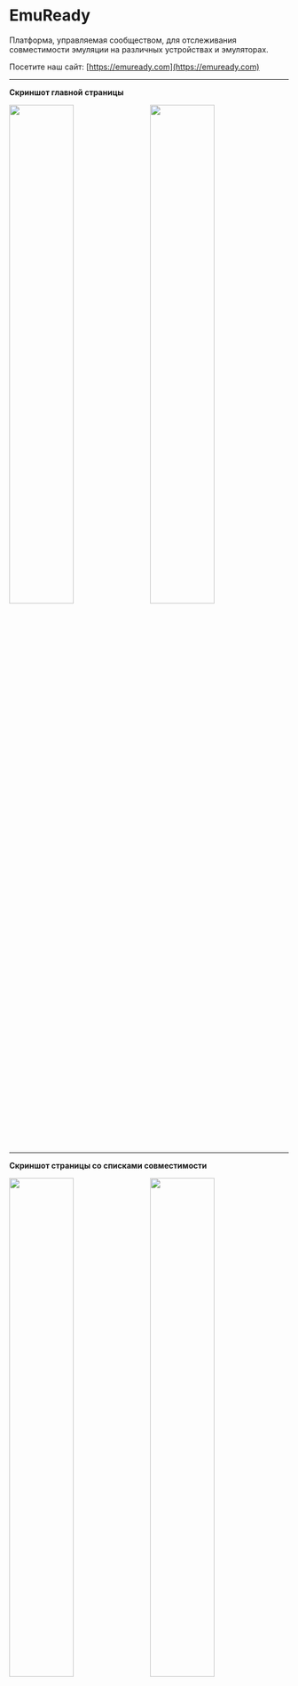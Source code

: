 # EmuReady

Платформа, управляемая сообществом, для отслеживания совместимости эмуляции на различных устройствах и эмуляторах.

Посетите наш сайт: [https://emuready.com](https://emuready.com)

---

**Скриншот главной страницы**

<img src="https://github.com/user-attachments/assets/9a7077fd-a9b1-4a1c-8a81-8f9beed25581" width="48%">&nbsp;&nbsp;&nbsp;<img src="https://github.com/user-attachments/assets/df612c7c-4b9d-481b-ae92-175b2b6afb0b" width="48%">

---

**Скриншот страницы со списками совместимости**

<img src="https://github.com/user-attachments/assets/400c48d4-6340-4a60-8d86-f996a35f1bf4" width="48%">&nbsp;&nbsp;&nbsp;<img src="https://github.com/user-attachments/assets/4ca1c1de-3616-4c25-81b9-ad80f8a69458" width="48%">

---

**Скриншот страницы игр**

<img src="https://github.com/user-attachments/assets/b036de53-18ed-4bf4-8117-5cd36e87ee31" width="48%">&nbsp;&nbsp;&nbsp;<img src="https://github.com/user-attachments/assets/9fbe12c4-3387-4e1d-986a-df80761134e3" width="48%">

---

## Обзор

EmuReady помогает пользователям делиться и находить информацию о совместимости эмуляции для разных аппаратных и программных конфигураций. Пользователи могут добавлять отчёты о совместимости, голосовать за записи и обсуждать конкретные сочетания игр/устройств/эмуляторов.

![Лицензия](https://img.shields.io/github/license/Producdevity/emuready?cacheSeconds=1)
![Звёзды](https://img.shields.io/github/stars/Producdevity/emuready?cacheSeconds=1)
![Форки](https://img.shields.io/github/forks/Producdevity/emuready?cacheSeconds=1)
![Проблемы](https://img.shields.io/github/issues/Producdevity/emuready?cacheSeconds=1)

## Возможности

- **Обширная база совместимости**: Отслеживайте, как игры работают на различных эмуляторах и устройствах
- **Вклад пользователей**: Отчёты и система голосования, управляемые сообществом
- **Система обсуждений**: Ветвление комментариев с функцией голосования «за»/«против»
- **Панель администратора**: Управление пользователями, списками и модерацией контента
- **Адаптивный дизайн**: Работает на мобильных, планшетах и настольных устройствах

## Недавние улучшения

База кода была значительно улучшена благодаря следующим изменениям:

### UI-компоненты

- Создан компонент **ErrorBoundary** для лучшей обработки и восстановления после ошибок
- Добавлен компонент **OptimizedImage** с использованием компонента Image из Next.js для повышения производительности
- Улучшена **Пагинация** с функциями доступности, навигацией с клавиатуры и улучшенным UX
- Расширен компонент **Badge** с большим количеством вариантов, размеров и возможностью отображения в виде таблетки
- Добавлен компонент **ThemeToggle** для переключения между светлой, тёмной и системной темами
- Реализован **SortableHeader** для сортировки таблиц с визуальными индикаторами

### Кэширование и производительность

- Улучшена конфигурация React Query с лучшими настройками по умолчанию для кэширования, времени устаревания и логики повторных попыток
- Добавлена оптимизация изображений для изображений устройств
- Реализована корректная обработка ошибок по всему приложению

### Доступность

- Улучшена навигация с клавиатуры для интерактивных элементов
- Добавлены корректные ARIA-метки и роли
- Улучшено управление фокусом
- Улучшен контраст цветов в UI-компонентах

### Безопасность

- Валидация и санитация данных на нескольких уровнях (клиент, сервер, база данных)
- Внедрена политика безопасности контента (Content Security Policy)
- Защита от XSS и CSRF-атак
- Безопасная аутентификация с помощью NextAuth.js
- Валидация файлов при загрузке и меры безопасности
- Ограничения длины ввода и правильная санитация
- Валидация UUID для предотвращения подмены параметров

### Опыт разработчика

- Добавлены дополнительные npm-скрипты для рабочего процесса разработки
- Улучшена структура проекта с единообразными экспортами
- Улучшена обратная связь об ошибках с помощью собственного ErrorBoundary
- Улучшена страница 404 с полезными вариантами навигации

### Тематизация

- Добавлено определение предпочтений системной темы
- Создан переключатель тем с несколькими вариантами интерфейса
- Улучшена реализация тёмного режима во всех компонентах

## Быстрый старт

### Необходимые компоненты

- Node.js 20+
- `npm`
- PostgreSQL (или SQLite для разработки)

### Установка

1. Клонируйте репозиторий

```bash
git clone https://github.com/Producdevity/emuready.git
cd emuready
```

2. Установите зависимости

```bash
npm install
```

3. Настройте переменные окружения

```bash
cp .env.example .env
```

Затем отредактируйте файл `.env`, указав данные для подключения к вашей базе данных и другие параметры конфигурации.

4. Настройте базу данных

```bash
npx prisma generate
npx prisma db push
```

5. Запустите сервер разработки

```bash
npm run dev
```

6. Откройте [http://localhost:3000](http://localhost:3000) в вашем браузере

## Доступные скрипты

- `npm run dev` - Запустить сервер разработки
- `npm run dev:strict` - Запустить с React strict mode
- `npm run build` - Сборка для продакшена
- `npm run start` - Запустить сервер в продакшне
- `npm run test` - Запустить тесты
- `npm run lint` - Проверить код с помощью ESLint
- `npm run lint:fix` - Исправить ошибки линтинга
- `npm run format` - Отформатировать код с помощью Prettier
- `npm run typecheck` - Проверить типы TypeScript
- `npm run analyze` - Проанализировать размер бандла
- `npm run clean` - Очистить кэш сборки
- `npm run prepare-deploy` - Подготовить к деплою (линт, проверка типов, тесты, сборка)

### Команды Prisma

- `npx prisma db seed` - Заполнить базу тестовыми данными
- `npx prisma studio` - Открыть Prisma Studio
- `npx prisma db pull` - Получить схему базы данных
- `npx prisma db push` - Применить схему к базе данных

Подробнее смотрите в [Prisma Cli Reference](https://www.prisma.io/docs/orm/reference/prisma-cli-reference).

## Технологический стек

- **Фреймворк**: Next.js 15
- **ORM для базы данных**: Prisma
- **API**: tRPC
- **Аутентификация**: NextAuth.js
- **Стилизация**: Tailwind CSS
- **Управление состоянием**: React Query
- **Проверка типов**: TypeScript
- **Анимация**: Framer Motion
- **Валидация**: Zod, Content Security Policy, Input Validation

## Вклад в проект

Мы приветствуем ваши вклады! Подробнее см. [Руководство по вкладу](https://raw.githubusercontent.com/Producdevity/EmuReady/master/CONTRIBUTING.md).

## Лицензия

Этот проект лицензирован под MIT License — подробнее см. файл [LICENSE](https://raw.githubusercontent.com/Producdevity/EmuReady/master/LICENSE).

## Кодекс поведения (TODO)

Обратите внимание, что для этого проекта действует [Кодекс поведения](https://raw.githubusercontent.com/Producdevity/EmuReady/master/CODE_OF_CONDUCT.md). Участвуя в проекте, вы соглашаетесь соблюдать его условия.

## Безопасность (TODO)

Если вы обнаружили уязвимость в безопасности, пожалуйста, следуйте нашей [Политике безопасности](https://raw.githubusercontent.com/Producdevity/EmuReady/master/SECURITY.md) для её отчёта.

## Благодарности

- Всем нашим [участникам](https://github.com/Producdevity/emuready/graphs/contributors)
- Сообществу эмуляции за вдохновение и поддержку

---

Tranlated By [Open Ai Tx](https://github.com/OpenAiTx/OpenAiTx) | Last indexed: 2025-06-07

---